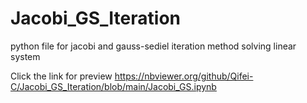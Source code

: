 # Jacobi_GS_Iteration
python file for jacobi and gauss-sediel iteration method solving linear system

Click the link for preview 
https://nbviewer.org/github/Qifei-C/Jacobi_GS_Iteration/blob/main/Jacobi_GS.ipynb
